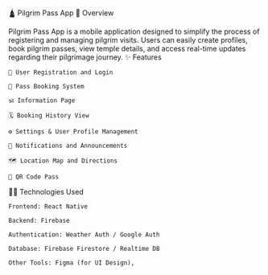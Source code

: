 🛕 Pilgrim Pass App
📱 Overview

Pilgrim Pass App is a mobile application designed to simplify the process of registering and managing pilgrim visits. Users can easily create profiles, book pilgrim passes, view temple details, and access real-time updates regarding their pilgrimage journey.
✨ Features

    🧍 User Registration and Login

    📅 Pass Booking System

    🕉️ Information Page

    🗓️ Booking History View

    ⚙️ Settings & User Profile Management

    🔔 Notifications and Announcements

    🗺️ Location Map and Directions 

    🧾 QR Code Pass 

🧑‍💻 Technologies Used

    Frontend: React Native

    Backend: Firebase 

    Authentication: Weather Auth / Google Auth

    Database: Firebase Firestore / Realtime DB

    Other Tools: Figma (for UI Design),
